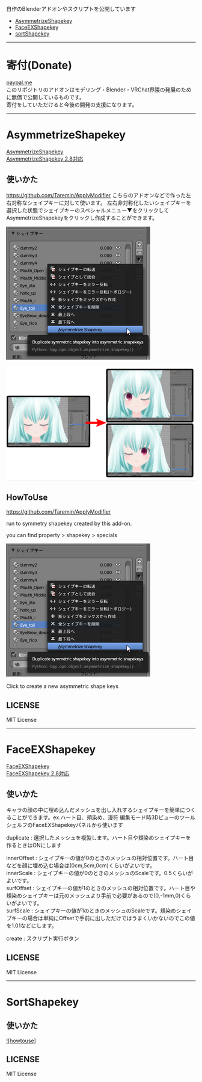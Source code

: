 自作のBlenderアドオンやスクリプトを公開しています
- [AsymmetrizeShapekey](https://github.com/lowteq/blenderScripts#asymmetrizeshapekey)
- [FaceEXShapekey](https://github.com/lowteq/blenderScripts#faceexshapekey)
- [sortShapekey](https://github.com/lowteq/blenderScripts/blob/master/scripts/sortshapekey.py)
---

# 寄付(Donate)
[paypal.me](https://paypal.me/qukumulowteq?locale.x=ja_JP)  
このリポジトリのアドオンはモデリング・Blender・VRChat界隈の発展のために無償で公開しているものです。  
寄付をしていただけると今後の開発の支援になります。

---

# AsymmetrizeShapekey
[AsymmetrizeShapekey](https://github.com/lowteq/blenderScripts/blob/master/scripts/AsymmetrizeShapekey.py)  
[AsymmetrizeShapekey 2.8対応](https://github.com/lowteq/blenderScripts/blob/master/scripts/AsymmetrizeShapekey28.py)

## 使いかた
https://github.com/Taremin/ApplyModifier
こちらのアドオンなどで作った左右対称なシェイプキーに対して使います。
左右非対称化したいシェイプキーを選択した状態でシェイプキーのスペシャルメニュー▼をクリックしてAsymmetrizeShapekeyをクリックし作成することができます。

![p](https://github.com/lowteq/blenderScripts/blob/master/readmeimages/20200211045408_383x354.png)

![s](https://github.com/lowteq/blenderScripts/blob/master/readmeimages/20200211113539_1468x888.png)
## HowToUse
https://github.com/Taremin/ApplyModifier

run to symmetry shapekey created by this add-on.

you can find property > shapekey > specials

![p](https://github.com/lowteq/blenderScripts/blob/master/readmeimages/20200211045408_383x354.png)

Click to create a new asymmetric shape keys
## LICENSE
MIT License

---

# FaceEXShapekey 
[FaceEXShapekey](https://github.com/lowteq/blenderScripts/blob/master/scripts/faceexshapekey.py)  
[FaceEXShapekey 2.8対応](https://github.com/lowteq/blenderScripts/blob/master/scripts/faceexshapekey28.py)

## 使いかた
キャラの顔の中に埋め込んだメッシュを出し入れするシェイプキーを簡単につくることができます。ex.ハート目、頬染め、漫符
編集モード時3DビューのツールシェルフのFaceEXShapekeyパネルから使います

duplicate : 選択したメッシュを複製します。ハート目や頬染めシェイプキーを作るときはONにします

innerOffset : シェイプキーの値が0のときのメッシュの相対位置です。ハート目などを顔に埋め込む場合は(0cm,5cm,0cm)くらいがよいです。  
innerScale : シェイプキーの値が0のときのメッシュのScaleです。0.5くらいがよいです。  
surfOffset : シェイプキーの値が1のときのメッシュの相対位置です。ハート目や頬染めシェイプキーは元のメッシュより手前で必要があるので(0,-1mm,0)くらいがよいです。  
surfScale : シェイプキーの値が1のときのメッシュのScaleです。頬染めシェイプキーの場合は単純にOffsetで手前に出しただけではうまくいかないのでこの値を1.01などにします。  

create : スクリプト実行ボタン
## LICENSE
MIT License

---

# SortShapekey

## 使いかた
[![howtouse]](https://user-images.githubusercontent.com/5676316/131511705-57495c7d-615d-45a9-978d-ddccd795fb2f.mp4)

## LICENSE
MIT License



